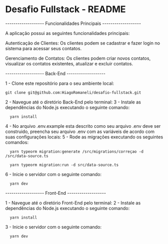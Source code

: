 # Desafio Fullstack - README 


------------------- Funcionalidades Principais -------------------

A aplicação possui as seguintes funcionalidades principais:

Autenticação de Clientes: Os clientes podem se cadastrar e fazer login no sistema para acessar seus contatos.

Gerenciamento de Contatos: Os clientes podem criar novos contatos, visualizar os contatos existentes, atualizar e excluir contatos.

------------------- Back-End -------------------

1 - Clone este repositório para o seu ambiente local:

    git clone git@github.com:HiagoRomaneli/desafio-fullstack.git
    
2 - Navegue até o diretório Back-End pelo terminal:
3 - Instale as dependências do Node.js executando o seguinte comando:

      yarn install
      
4 - No arquivo .env.example esta descrito como seu arquivo .env deve ser construido, 
preencha seu arquivo .env com as variáveis de acordo com suas configurações locais:
5 - Rode as migrações executando os seguintes comandos:

      yarn typeorm migration:generate /src/migrations/correçao -d /src/data-source.ts

      yarn typeorm migration:run -d src/data-source.ts
      
6 - Inicie o servidor com o seguinte comando:

      yarn dev

------------------- Front-End -------------------

1 - Navegue até o diretório Front-End pelo terminal:
2 - Instale as dependências do Node.js executando o seguinte comando:

      yarn install
      
3 - Inicie o servidor com o seguinte comando:

      yarn dev
